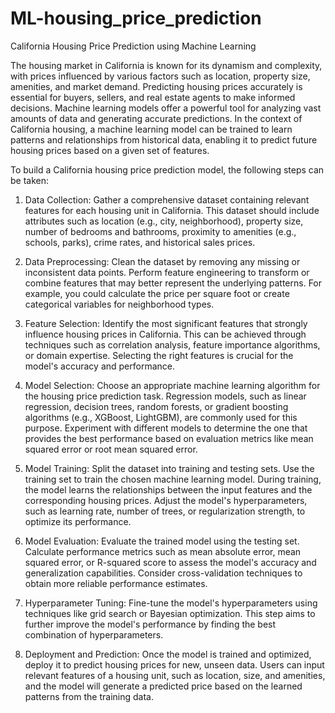 # ML-housing_price_prediction

California Housing Price Prediction using Machine Learning

The housing market in California is known for its dynamism and complexity, with prices influenced by various factors such as location, property size, amenities, and market demand. Predicting housing prices accurately is essential for buyers, sellers, and real estate agents to make informed decisions. Machine learning models offer a powerful tool for analyzing vast amounts of data and generating accurate predictions. In the context of California housing, a machine learning model can be trained to learn patterns and relationships from historical data, enabling it to predict future housing prices based on a given set of features.

To build a California housing price prediction model, the following steps can be taken:

1. Data Collection: Gather a comprehensive dataset containing relevant features for each housing unit in California. This dataset should include attributes such as location (e.g., city, neighborhood), property size, number of bedrooms and bathrooms, proximity to amenities (e.g., schools, parks), crime rates, and historical sales prices.

2. Data Preprocessing: Clean the dataset by removing any missing or inconsistent data points. Perform feature engineering to transform or combine features that may better represent the underlying patterns. For example, you could calculate the price per square foot or create categorical variables for neighborhood types.

3. Feature Selection: Identify the most significant features that strongly influence housing prices in California. This can be achieved through techniques such as correlation analysis, feature importance algorithms, or domain expertise. Selecting the right features is crucial for the model's accuracy and performance.

4. Model Selection: Choose an appropriate machine learning algorithm for the housing price prediction task. Regression models, such as linear regression, decision trees, random forests, or gradient boosting algorithms (e.g., XGBoost, LightGBM), are commonly used for this purpose. Experiment with different models to determine the one that provides the best performance based on evaluation metrics like mean squared error or root mean squared error.

5. Model Training: Split the dataset into training and testing sets. Use the training set to train the chosen machine learning model. During training, the model learns the relationships between the input features and the corresponding housing prices. Adjust the model's hyperparameters, such as learning rate, number of trees, or regularization strength, to optimize its performance.

6. Model Evaluation: Evaluate the trained model using the testing set. Calculate performance metrics such as mean absolute error, mean squared error, or R-squared score to assess the model's accuracy and generalization capabilities. Consider cross-validation techniques to obtain more reliable performance estimates.

7. Hyperparameter Tuning: Fine-tune the model's hyperparameters using techniques like grid search or Bayesian optimization. This step aims to further improve the model's performance by finding the best combination of hyperparameters.

8. Deployment and Prediction: Once the model is trained and optimized, deploy it to predict housing prices for new, unseen data. Users can input relevant features of a housing unit, such as location, size, and amenities, and the model will generate a predicted price based on the learned patterns from the training data.
